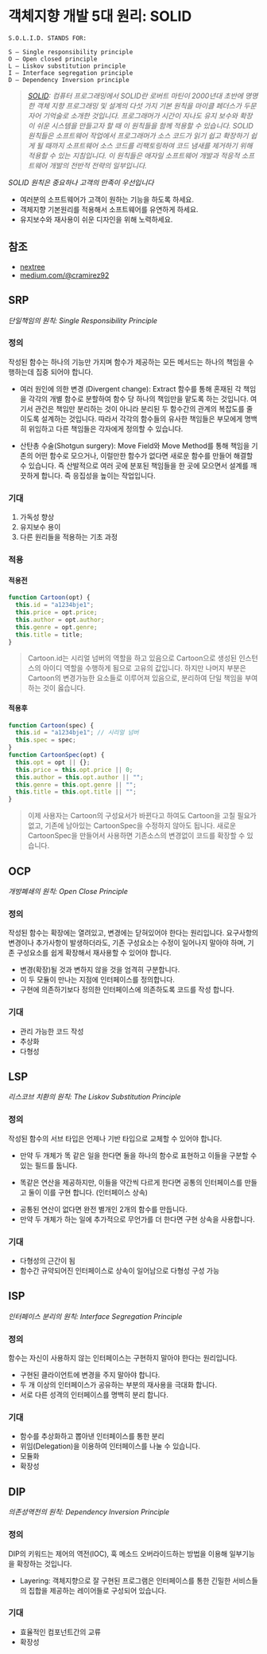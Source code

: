 # 객체지향 개발 5대 원리: SOLID

```text
S.O.L.I.D. STANDS FOR:

S — Single responsibility principle
O — Open closed principle
L — Liskov substitution principle
I — Interface segregation principle
D — Dependency Inversion principle
```

> _[SOLID](http://www.nextree.co.kr/p6960/): 컴퓨터 프로그래밍에서 SOLID란 로버트 마틴이 2000년대 초반에 명명한 객체 지향 프로그래밍 및 설계의 다섯 가지 기본 원칙을 마이클 페더스가 두문자어 기억술로 소개한 것입니다. 프로그래머가 시간이 지나도 유지 보수와 확장이 쉬운 시스템을 만들고자 할 때 이 원칙들을 함께 적용할 수 있습니다. SOLID 원칙들은 소프트웨어 작업에서 프로그래머가 소스 코드가 읽기 쉽고 확장하기 쉽게 될 때까지 소프트웨어 소스 코드를 리팩토링하여 코드 냄새를 제거하기 위해 적용할 수 있는 지침입니다. 이 원칙들은 애자일 소프트웨어 개발과 적응적 소프트웨어 개발의 전반적 전략의 일부입니다._

_SOLID 원칙은 중요하나 고객의 만족이 우선입니다_

- 여러분의 소프트웨어가 고객이 원하는 기능을 하도록 하세요.
- 객체지향 기본원리를 적용해서 소프트웨어를 유연하게 하세요.
- 유지보수와 재사용이 쉬운 디자인을 위해 노력하세요.

## 참조

- [nextree](http://www.nextree.co.kr/p6960/)
- [medium.com/@cramirez92](https://medium.com/@cramirez92/s-o-l-i-d-the-first-5-priciples-of-object-oriented-design-with-javascript-790f6ac9b9fa)

## SRP

_단일책임의 원칙: Single Responsibility Principle_

### 정의

작성된 함수는 하나의 기능만 가지며 함수가 제공하는 모든 메서드는 하나의 책임을 수행하는데 집중 되어야 합니다.

- 여러 원인에 의한 변경 (Divergent change): Extract 함수를 통해 혼재된 각 책임을 각각의 개별 함수로 분할하여 함수 당 하나의 책임만을 맡도록 하는 것입니다. 여기서 관건은 책임만 분리하는 것이 아니라 분리된 두 함수간의 관계의 복잡도를 줄이도록 설계하는 것입니다. 따라서 각각의 함수들의 유사한 책임들은 부모에게 명백히 위임하고 다른 책임들은 각자에게 정의할 수 있습니다.

- 산탄총 수술(Shotgun surgery): Move Field와 Move Method를 통해 책임을 기존의 어떤 함수로 모으거나, 이럴만한 함수가 없다면 새로운 함수를 만들어 해결할 수 있습니다. 즉 산발적으로 여러 곳에 분포된 책임들을 한 곳에 모으면서 설계를 깨끗하게 합니다. 즉 응집성을 높이는 작업입니다.

### 기대

1. 가독성 향상
2. 유지보수 용이
3. 다른 원리들을 적용하는 기초 과정

### 적용

#### 적용전

```javascript
function Cartoon(opt) {
  this.id = "a1234bje1";
  this.price = opt.price;
  this.author = opt.author;
  this.genre = opt.genre;
  this.title = title;
}
```

> Cartoon.id는 시리얼 넘버의 역할을 하고 있음으로 Cartoon으로 생성된 인스턴스의 아이디 역할을 수행하게 됨으로 고유의 값입니다. 하지만 나머지 부분은 Cartoon의 변경가능한 요소들로 이루어져 있음으로, 분리하여 단일 책임을 부여하는 것이 옳습니다.

#### 적용후

```javascript
function Cartoon(spec) {
  this.id = "a1234bje1"; // 시리얼 넘버
  this.spec = spec;
}
function CartoonSpec(opt) {
  this.opt = opt || {};
  this.price = this.opt.price || 0;
  this.author = this.opt.author || "";
  this.genre = this.opt.genre || "";
  this.title = this.opt.title || "";
}
```

> 이제 사용자는 Cartoon의 구성요서가 바뀐다고 하여도 Cartoon을 고칠 필요가 없고, 기존에 남아있는 CartoonSpec을 수정하지 않아도 됩니다. 새로운 CartoonSpec을 만들어서 사용하면 기존소스의 변경없이 코드를 확장할 수 있습니다.

## OCP

_개방폐쇄의 원칙: Open Close Principle_

### 정의

작성된 함수는 확장에는 열려있고, 변경에는 닫혀있어야 한다는 원리입니다. 요구사항의 변경이나 추가사항이 발생하더라도, 기존 구성요소는 수정이 일어나지 말아야 하며, 기존 구성요소를 쉽게 확장해서 재사용할 수 있어야 합니다.

- 변경(확장)될 것과 변하지 않을 것을 엄격히 구분합니다.
- 이 두 모듈이 만나는 지점에 인터페이스를 정의합니다.
- 구현에 의존하기보다 정의한 인터페이스에 의존하도록 코드를 작성 합니다.

### 기대

- 관리 가능한 코드 작성
- 추상화
- 다형성

## LSP

_리스코브 치환의 원칙: The Liskov Substitution Principle_

### 정의

작성된 함수의 서브 타입은 언제나 기반 타입으로 교체할 수 있어야 합니다.

- 만약 두 개체가 똑 같은 일을 한다면 둘을 하나의 함수로 표현하고 이들을 구분할 수 있는 필드를 둡니다.

- 똑같은 연산을 제공하지만, 이들을 약간씩 다르게 한다면 공통의 인터페이스를 만들고 둘이 이를 구현 합니다. (인터페이스 상속)

* 공통된 연산이 없다면 완전 별개인 2개의 함수를 만듭니다.
* 만약 두 개체가 하는 일에 추가적으로 무언가를 더 한다면 구현 상속을 사용합니다.

### 기대

- 다형성의 근간이 됨
- 함수간 규약되어진 인터페이스로 상속이 일어남으로 다형성 구성 가능

## ISP

_인터페이스 분리의 원칙: Interface Segregation Principle_

### 정의

함수는 자신이 사용하지 않는 인터페이스는 구현하지 말아야 한다는 원리입니다.

- 구현된 클라이언트에 변경을 주지 말아야 합니다.
- 두 개 이상의 인터페이스가 공유하는 부분의 재사용을 극대화 합니다.
- 서로 다른 성격의 인터페이스를 명백히 분리 합니다.

### 기대

- 함수를 추상화하고 뽑아낸 인터페이스를 통한 분리
- 위임(Delegation)을 이용하여 인터페이스를 나눌 수 있습니다.
- 모듈화
- 확장성

## DIP

_의존성역전의 원칙: Dependency Inversion Principle_

### 정의

DIP의 키워드는 제어의 역전(IOC), 훅 메소드 오버라이드하는 방법을 이용해 일부기능을 확장하는 것입니다.

- Layering: 객체지향으로 잘 구현된 프로그램은 인터페이스를 통한 긴밀한 서비스들의 집합을 제공하는 레이어들로 구성되어 있습니다.

### 기대

- 효율적인 컴포넌트간의 교류
- 확장성
